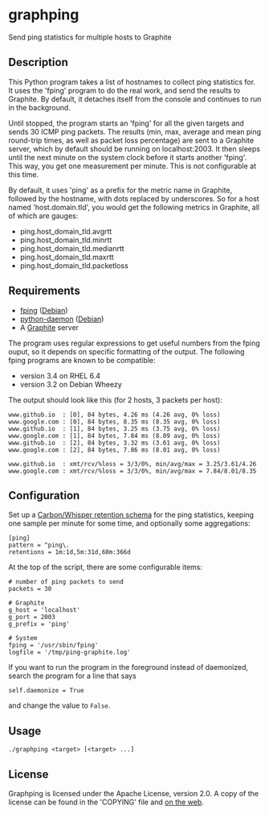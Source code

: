 graphping
=========

Send ping statistics for multiple hosts to Graphite

Description
-----------

This Python program takes a list of hostnames to collect ping statistics for.
It uses the 'fping' program to do the real work, and send the results to
Graphite. By default, it detaches itself from the console and continues to run
in the background.

Until stopped, the program starts an 'fping' for all the given targets and sends
30 ICMP ping packets. The results (min, max, average and mean ping round-trip
times, as well as packet loss percentage) are sent to a Graphite server, which
by default should be running on localhost:2003. It then sleeps until the next
minute on the system clock before it starts another 'fping'. This way, you get
one measurement per minute. This is not configurable at this time.

By default, it uses 'ping' as a prefix for the metric name in Graphite,
followed by the hostname, with dots replaced by underscores. So for a host
named 'host.domain.tld', you would get the following metrics in Graphite, all
of which are gauges:

* ping.host_domain_tld.avgrtt
* ping.host_domain_tld.minrtt
* ping.host_domain_tld.medianrtt
* ping.host_domain_tld.maxrtt
* ping.host_domain_tld.packetloss

Requirements
------------

* [fping](http://www.fping.org/) ([Debian](http://packages.debian.org/wheezy/fping))
* [python-daemon](https://pypi.python.org/pypi/python-daemon/) ([Debian](http://packages.debian.org/wheezy/python-daemon))
* A [Graphite](http://graphite.wikidot.com/) server

The program uses regular expressions to get useful numbers from the fping ouput, so
it depends on specific formatting of the output. The following fping programs are
known to be compatible:

* version 3.4 on RHEL 6.4
* version 3.2 on Debian Wheezy

The output should look like this (for 2 hosts, 3 packets per host):

```
www.github.io  : [0], 84 bytes, 4.26 ms (4.26 avg, 0% loss)
www.google.com : [0], 84 bytes, 8.35 ms (8.35 avg, 0% loss)
www.github.io  : [1], 84 bytes, 3.25 ms (3.75 avg, 0% loss)
www.google.com : [1], 84 bytes, 7.84 ms (8.09 avg, 0% loss)
www.github.io  : [2], 84 bytes, 3.32 ms (3.61 avg, 0% loss)
www.google.com : [2], 84 bytes, 7.86 ms (8.01 avg, 0% loss)

www.github.io  : xmt/rcv/%loss = 3/3/0%, min/avg/max = 3.25/3.61/4.26
www.google.com : xmt/rcv/%loss = 3/3/0%, min/avg/max = 7.84/8.01/8.35
```

Configuration
-------------

Set up a [Carbon/Whisper retention schema](http://graphite.readthedocs.org/en/latest/config-carbon.html)
for the ping statistics, keeping one sample per minute for some time, and
optionally some aggregations:

```
[ping]
pattern = ^ping\.
retentions = 1m:1d,5m:31d,60m:366d
```

At the top of the script, there are some configurable items:

```
# number of ping packets to send
packets = 30

# Graphite
g_host = 'localhost'
g_port = 2003
g_prefix = 'ping'

# System
fping = '/usr/sbin/fping'
logfile = '/tmp/ping-graphite.log'
```

If you want to run the program in the foreground instead of daemonized, search
the program for a line that says

```
self.daemonize = True
```

and change the value to `False`.

Usage
-----

`./graphping <target> [<target> ...]`

License
-------

Graphping is licensed under the Apache License, version 2.0.  A copy of the
license can be found in the 'COPYING' file and
[on the web](http://www.apache.org/licenses/LICENSE-2.0).
